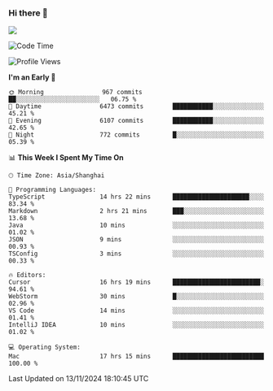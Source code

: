 ### Hi there 👋

<!--
**JJAYCHEN1e/jjaychen1e** is a ✨ _special_ ✨ repository because its `README.md` (this file) appears on your GitHub profile.

Here are some ideas to get you started:

- 🔭 I’m currently working on ...
- 🌱 I’m currently learning ...
- 👯 I’m looking to collaborate on ...
- 🤔 I’m looking for help with ...
- 💬 Ask me about ...
- 📫 How to reach me: ...
- 😄 Pronouns: ...
- ⚡ Fun fact: ...
-->

[![](https://github-readme-stats.vercel.app/api?username=jjaychen1e&show_icons=true)](https://github.com/jjaychen1e/github-readme-stats?count_private=true)

<!--START_SECTION:waka-->
![Code Time](http://img.shields.io/badge/Code%20Time-1%2C570%20hrs%2029%20mins-blue)

![Profile Views](http://img.shields.io/badge/Profile%20Views-8-blue)

**I'm an Early 🐤** 

```text
🌞 Morning                967 commits         ██░░░░░░░░░░░░░░░░░░░░░░░   06.75 % 
🌆 Daytime                6473 commits        ███████████░░░░░░░░░░░░░░   45.21 % 
🌃 Evening                6107 commits        ███████████░░░░░░░░░░░░░░   42.65 % 
🌙 Night                  772 commits         █░░░░░░░░░░░░░░░░░░░░░░░░   05.39 % 
```


📊 **This Week I Spent My Time On** 

```text
🕑︎ Time Zone: Asia/Shanghai

💬 Programming Languages: 
TypeScript               14 hrs 22 mins      █████████████████████░░░░   83.34 % 
Markdown                 2 hrs 21 mins       ███░░░░░░░░░░░░░░░░░░░░░░   13.68 % 
Java                     10 mins             ░░░░░░░░░░░░░░░░░░░░░░░░░   01.02 % 
JSON                     9 mins              ░░░░░░░░░░░░░░░░░░░░░░░░░   00.93 % 
TSConfig                 3 mins              ░░░░░░░░░░░░░░░░░░░░░░░░░   00.33 % 

🔥 Editors: 
Cursor                   16 hrs 19 mins      ████████████████████████░   94.61 % 
WebStorm                 30 mins             █░░░░░░░░░░░░░░░░░░░░░░░░   02.96 % 
VS Code                  14 mins             ░░░░░░░░░░░░░░░░░░░░░░░░░   01.41 % 
IntelliJ IDEA            10 mins             ░░░░░░░░░░░░░░░░░░░░░░░░░   01.02 % 

💻 Operating System: 
Mac                      17 hrs 15 mins      █████████████████████████   100.00 % 
```


 Last Updated on 13/11/2024 18:10:45 UTC
<!--END_SECTION:waka-->
